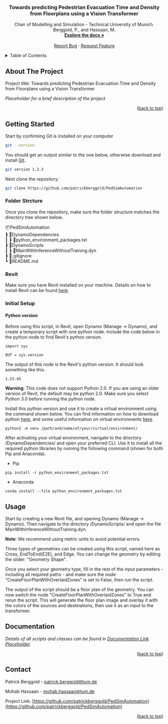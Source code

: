 <div id="top"></div>

<!-- PROJECT LOGO -->
<br />
<div align="center">

  <h3 align="center">Towards predicting Pedestrian Evacuation Time and Density from Floorplans using a Vision Transformer</h3>

  <p align="center">
    Chair of Modelling and Simulation - Technical University of Munich.
    <br />
    Berggold, P., and Hassaan, M.
    <br />
    <a href=#docs><strong>Explore the docs »</strong></a>
    <!-- <strong>[Explore the docs »](#documentation)</strong> -->
    <br />
    <br />
    <a href="mailto:patrick.berggold@tum.de">Report Bug</a>
    ·
    <a href="mailto:patrick.berggold@tum.de">Request Feature</a>
  </p>
</div>

<!-- TABLE OF CONTENTS -->
<details>
  <summary>Table of Contents</summary>
  <ol>
    <li>
      <a href="#about-the-project">About The Project</a>
      <ul>
        <li><a href="#built-with">Built With</a></li>
      </ul>
    </li>
    <li>
      <a href="#getting-started">Getting Started</a>
      <ul>
        <li><a href="#python">Python</a></li>
        <li><a href="#prerequisites">Prerequisites</a></li>
      </ul>
    </li>
    <li><a href="#usage">Usage</a></li>
    <li><a href="#roadmap">Roadmap</a></li>
    <li><a href="#contact">Contact</a></li>
  </ol>
</details>

<!-- ABOUT THE PROJECT -->

## About The Project

Project title: Towards predicting Pedestrian Evacuation Time and Density from Floorplans using a Vision Transformer

_Placeholder for a brief description of the project_

<p align="right">(<a href="#top">back to top</a>)</p>

<!-- GETTING STARTED -->

## Getting Started

Start by confirming Git is installed on your computer

```sh
git --version
```

You should get an output similar to the one below, otherwise download and install [Git](https://git-scm.com/downloads).

```sh
git version 1.2.3
```

Next clone the repository:

```sh
git clone https://github.com/patrickberggold/PedSimAutomation
```

### Folder Strcture

Once you clone the repository, make sure the folder structure matches the directory tree shown below.

📦PedSimAutomation  
┣ 📂DynamoDependencies  
┃ ┣ 📜python_environment_packages.txt  
┣ 📂DynamoScripts  
┃ ┣ 📜MainWithInferenceWithoutTraining.dyn  
┣ 📜.gitignore  
┗ 📜README.md

### Revit

Make sure you have Revit installed on your machine.
Details on how to install Revit can be found [here](https://www.autodesk.com/products/revit/).

### Initial Setup

#### Python version

Before using this script, in Revit, open Dynamo (Manage -> Dynamo), and create a temporary script with one python node.
Include the code below in the python node to find Revit's python version.

```
import sys

OUT = sys.version
```

The output of this node is the Revit's python version. It should look something like this.

```
1.23.45
```

**Warning**: This code does not support Python 2.0. If you are using an older version of Revit, the default may be python 2.0. Make sure you select Python 3.0 before running the python node.

Install this python version and use it to create a virtual environment using the command shown below.
You can find information on how to download python [here](https://wiki.python.org/moin/BeginnersGuide/Download), and some useful information on virtual environments [here](https://docs.python.org/3/library/venv.html#creating-virtual-environments).

```
python3 -m venv /path/and/name/of/your/virtual/environment/
```

After activating your virtual environment, navigate to the directory /DynamoDependencies/ and open your preferred CLI.
Use it to install all the required python libraries by running the following command (shown for both Pip and Anaconda).

- Pip

```
pip install -r python_environment_packages.txt
```

- Anaconda

```
conda install --file python_environment_packages.txt
```

<!-- USAGE EXAMPLES -->

## Usage

Start by creating a new Revit file, and opening Dynamo (Manage -> Dynamo).
Then navigate to the directory /DynamoScripts/ and open the file MainWithInferenceWithoutTraining.dyn.

**Note**: We recommend using metric units to avoid potential errors.

Three types of geometries can be created using this script, named here as Cross, EndToEnd(E2E), and Edge.
You can change the geometry by editing the slider: "Geometry Shape".

Once you select your geometry type, fill in the rest of the input parameters - including all required paths - and make sure the node "CreateFloorPlanWithOverlaidZones" is set to False, then run the script.

The output of the script should be a floor plan of the geometry.
You can now switch the node "CreateFloorPlanWithOverlaidZones" to True and rerun the script.
This will generate the floor plan image and overlay it with the colors of the sources and destinations, then use it as an input to the transformer.

## Documentation

<div id = "docs"></div>

_Details of all scripts and classes can be found in
[Documentation Link Placeholder](https://github.com/patrickberggold/PedSimAutomation)._

<p align="right">(<a href="#top">back to top</a>)</p>

<!-- CONTACT -->

## Contact

Patrick Berggold - patrick.berggold@tum.de

Mohab Hassaan - mohab.hassaan@tum.de

Project Link: [https://github.com/patrickberggold/PedSimAutomation](https://github.com/patrickberggold/PedSimAutomation)

<p align="right">(<a href="#top">back to top</a>)</p>

<!-- ACKNOWLEDGMENTS -->

<!-- MARKDOWN LINKS & IMAGES -->
<!-- https://www.markdownguide.org/basic-syntax/#reference-style-links -->

[contributors-shield]: https://img.shields.io/github/contributors/othneildrew/Best-README-Template.svg?style=for-the-badge
[contributors-url]: https://github.com/othneildrew/Best-README-Template/graphs/contributors
[forks-shield]: https://img.shields.io/github/forks/othneildrew/Best-README-Template.svg?style=for-the-badge
[forks-url]: https://github.com/othneildrew/Best-README-Template/network/members
[stars-shield]: https://img.shields.io/github/stars/othneildrew/Best-README-Template.svg?style=for-the-badge
[stars-url]: https://github.com/othneildrew/Best-README-Template/stargazers
[issues-shield]: https://img.shields.io/github/issues/othneildrew/Best-README-Template.svg?style=for-the-badge
[issues-url]: https://github.com/othneildrew/Best-README-Template/issues
[license-shield]: https://img.shields.io/github/license/othneildrew/Best-README-Template.svg?style=for-the-badge
[license-url]: https://github.com/othneildrew/Best-README-Template/blob/master/LICENSE.txt
[linkedin-shield]: https://img.shields.io/badge/-LinkedIn-black.svg?style=for-the-badge&logo=linkedin&colorB=555
[linkedin-url]: https://linkedin.com/in/othneildrew
[product-screenshot]: images/screenshot.png
